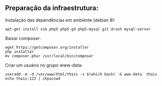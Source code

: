 ## Preparação da infraestrutura: 

Instalação das dependências em ambiente (debian 8):
   
    apt-get install vim php5 php5-gd php5-mysql git drush mysql-server

Baixar composer:

    wget https://getcomposer.org/installer
    php installer
    mv composer.phar /usr/local/bin/composer

Criar um usuário no grupo www-data:

    useradd -m -d /var/www/html/thais -s $(which bash) -G www-data  thais
    echo thais:123 | chpasswd
